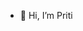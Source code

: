 - 👋 Hi, I’m Priti

<!---
Priti042/Priti042 is a ✨ special ✨ repository because its `README.md` (this file) appears on your GitHub profile.
You can click the Preview link to take a look at your changes.
--->
